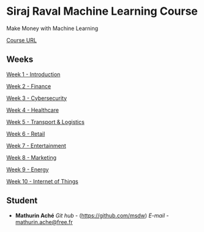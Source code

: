 # Siraj Raval Machine Learning Course

Make Money with Machine Learning

[Course URL](https://www.machinelearningcourse.io/enrollments)


## Weeks

[Week 1 - Introduction](https://github.com/msdw/sirajraval_ml_course/tree/master/Week1/readme.md)

[Week 2 - Finance](https://github.com/msdw/sirajraval_ml_course/tree/master/Week2/readme.md)

[Week 3 - Cybersecurity](https://github.com/msdw/sirajraval_ml_course/tree/master/Week3/readme.md)

[Week 4 - Healthcare](https://github.com/msdw/sirajraval_ml_course/tree/master/Week4/readme.md)

[Week 5 - Transport & Logistics](https://github.com/msdw/sirajraval_ml_course/tree/master/Week5/readme.md)

[Week 6 - Retail](https://github.com/msdw/sirajraval_ml_course/tree/master/Week6/readme.md)

[Week 7 - Entertainment](https://github.com/msdw/sirajraval_ml_course/tree/master/Week7/readme.md)

[Week 8 - Marketing](https://github.com/msdw/sirajraval_ml_course/tree/master/Week8/readme.md)

[Week 9 - Energy](https://github.com/msdw/sirajraval_ml_course/tree/master/Week9/readme.md)

[Week 10 - Internet of Things](https://github.com/msdw/sirajraval_ml_course/tree/master/Week10/readme.md)


## Student

* **Mathurin Aché**
*Git hub* - (https://github.com/msdw)
*E-mail*  - mathurin.ache@free.fr

